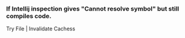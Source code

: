 
### If Intellij inspection gives "Cannot resolve symbol" but still compiles code.

Try File | Invalidate Cachess